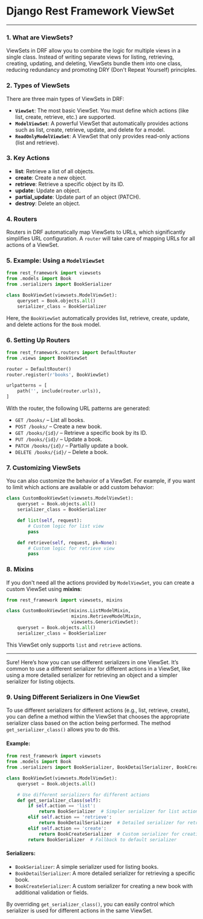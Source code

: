 # Django Rest Framework ViewSet

---

### **1. What are ViewSets?**
ViewSets in DRF allow you to combine the logic for multiple views in a single class. Instead of writing separate views for listing, retrieving, creating, updating, and deleting, ViewSets bundle them into one class, reducing redundancy and promoting DRY (Don't Repeat Yourself) principles.

### **2. Types of ViewSets**
There are three main types of ViewSets in DRF:

- **`ViewSet`**: The most basic ViewSet. You must define which actions (like list, create, retrieve, etc.) are supported.
- **`ModelViewSet`**: A powerful ViewSet that automatically provides actions such as list, create, retrieve, update, and delete for a model.
- **`ReadOnlyModelViewSet`**: A ViewSet that only provides read-only actions (list and retrieve).

### **3. Key Actions**
- **list**: Retrieve a list of all objects.
- **create**: Create a new object.
- **retrieve**: Retrieve a specific object by its ID.
- **update**: Update an object.
- **partial_update**: Update part of an object (PATCH).
- **destroy**: Delete an object.

### **4. Routers**
Routers in DRF automatically map ViewSets to URLs, which significantly simplifies URL configuration. A `router` will take care of mapping URLs for all actions of a ViewSet.

### **5. Example: Using a `ModelViewSet`**

```python
from rest_framework import viewsets
from .models import Book
from .serializers import BookSerializer

class BookViewSet(viewsets.ModelViewSet):
    queryset = Book.objects.all()
    serializer_class = BookSerializer
```

Here, the `BookViewSet` automatically provides list, retrieve, create, update, and delete actions for the `Book` model. 

### **6. Setting Up Routers**

```python
from rest_framework.routers import DefaultRouter
from .views import BookViewSet

router = DefaultRouter()
router.register(r'books', BookViewSet)

urlpatterns = [
    path('', include(router.urls)),
]
```

With the router, the following URL patterns are generated:
- `GET /books/` – List all books.
- `POST /books/` – Create a new book.
- `GET /books/{id}/` – Retrieve a specific book by its ID.
- `PUT /books/{id}/` – Update a book.
- `PATCH /books/{id}/` – Partially update a book.
- `DELETE /books/{id}/` – Delete a book.

### **7. Customizing ViewSets**

You can also customize the behavior of a ViewSet. For example, if you want to limit which actions are available or add custom behavior:

```python
class CustomBookViewSet(viewsets.ModelViewSet):
    queryset = Book.objects.all()
    serializer_class = BookSerializer

    def list(self, request):
        # Custom logic for list view
        pass

    def retrieve(self, request, pk=None):
        # Custom logic for retrieve view
        pass
```

### **8. Mixins**
If you don't need all the actions provided by `ModelViewSet`, you can create a custom ViewSet using **mixins**:

```python
from rest_framework import viewsets, mixins

class CustomBookViewSet(mixins.ListModelMixin,
                        mixins.RetrieveModelMixin,
                        viewsets.GenericViewSet):
    queryset = Book.objects.all()
    serializer_class = BookSerializer
```

This ViewSet only supports `list` and `retrieve` actions.

---

Sure! Here’s how you can use different serializers in one ViewSet. It’s common to use a different serializer for different actions in a ViewSet, like using a more detailed serializer for retrieving an object and a simpler serializer for listing objects.

### **9. Using Different Serializers in One ViewSet**

To use different serializers for different actions (e.g., list, retrieve, create), you can define a method within the ViewSet that chooses the appropriate serializer class based on the action being performed. The method `get_serializer_class()` allows you to do this.

#### Example:

```python
from rest_framework import viewsets
from .models import Book
from .serializers import BookSerializer, BookDetailSerializer, BookCreateSerializer

class BookViewSet(viewsets.ModelViewSet):
    queryset = Book.objects.all()

    # Use different serializers for different actions
    def get_serializer_class(self):
        if self.action == 'list':
            return BookSerializer  # Simpler serializer for list action
        elif self.action == 'retrieve':
            return BookDetailSerializer  # Detailed serializer for retrieve action
        elif self.action == 'create':
            return BookCreateSerializer  # Custom serializer for creating a book
        return BookSerializer  # Fallback to default serializer
```

#### **Serializers:**

- `BookSerializer`: A simple serializer used for listing books.
- `BookDetailSerializer`: A more detailed serializer for retrieving a specific book.
- `BookCreateSerializer`: A custom serializer for creating a new book with additional validation or fields.

By overriding `get_serializer_class()`, you can easily control which serializer is used for different actions in the same ViewSet.
